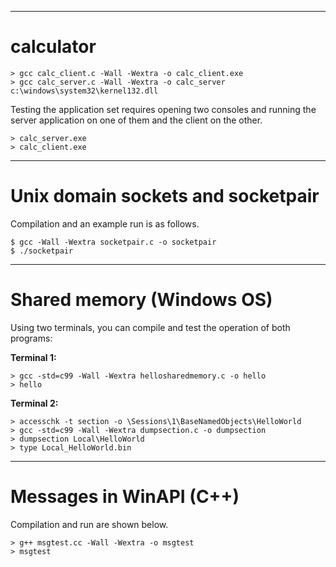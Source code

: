 <hr>

<h1>calculator</h1>

```
> gcc calc_client.c -Wall -Wextra -o calc_client.exe
> gcc calc_server.c -Wall -Wextra -o calc_server c:\windows\system32\kernel132.dll
```
Testing the application set requires opening two consoles and running the server application on one of them and the client on the other.
```
> calc_server.exe
> calc_client.exe
```

<hr>

<h1>Unix domain sockets and socketpair</h1>
Compilation and an example run is as follows.

```
$ gcc -Wall -Wextra socketpair.c -o socketpair
$ ./socketpair
```

<hr>

<h1>Shared memory (Windows OS)</h1>
Using two terminals, you can compile and test the operation of both programs:

<b>Terminal 1:</b>
```
> gcc -std=c99 -Wall -Wextra hellosharedmemory.c -o hello
> hello
```

<b>Terminal 2:</b>
```
> accesschk -t section -o \Sessions\1\BaseNamedObjects\HelloWorld
> gcc -std=c99 -Wall -Wextra dumpsection.c -o dumpsection
> dumpsection Local\HelloWorld
> type Local_HelloWorld.bin
```

<hr>

<h1>Messages in WinAPI (C++)</h1>

Compilation and run are shown below.

```
> g++ msgtest.cc -Wall -Wextra -o msgtest
> msgtest
```